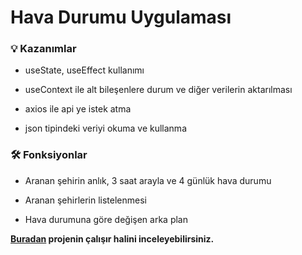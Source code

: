 # Hava Durumu Uygulaması

### 💡 Kazanımlar

- useState, useEffect kullanımı

- useContext ile alt bileşenlere durum ve diğer verilerin aktarılması

- axios ile api ye istek atma

- json tipindeki veriyi okuma ve kullanma

### 🛠️ Fonksiyonlar

- Aranan şehirin anlık, 3 saat arayla ve 4 günlük hava durumu

- Aranan şehirlerin listelenmesi

- Hava durumuna göre değişen arka plan

**[Buradan](https://CenkMerk.github.io/Hava-Durumu-Uygulamasi) projenin çalışır halini inceleyebilirsiniz.**


